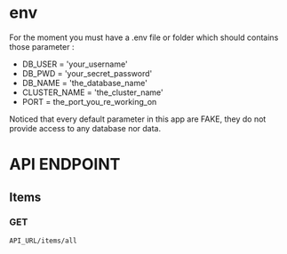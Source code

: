 # env

For the moment you must have a .env file or folder which should contains those parameter :

- DB_USER = 'your_username'
- DB_PWD = 'your_secret_password'
- DB_NAME = 'the_database_name'
- CLUSTER_NAME = 'the_cluster_name'
- PORT = the_port_you_re_working_on

Noticed that every default parameter in this app are FAKE, they do not provide access to any database nor data.

# API ENDPOINT

## Items

### GET

`API_URL/items/all`